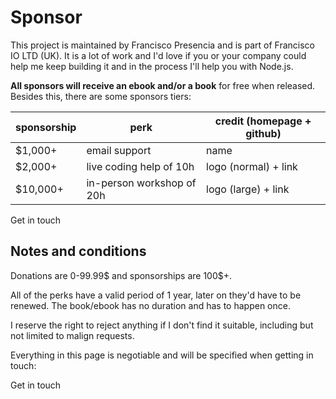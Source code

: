 # Sponsor

This project is maintained by Francisco Presencia and is part of Francisco IO LTD (UK). It is a lot of work and I'd love if you or your company could help me keep building it and in the process I'll help you with Node.js.

**All sponsors will receive an ebook and/or a book** for free when released. Besides this, there are some sponsors tiers:

| sponsorship  | perk                           | credit (homepage + github)   |
|--------------|--------------------------------|------------------------------|
|  $1,000+     | email support                  | name                         |
|  $2,000+     | live coding help of 10h        | logo (normal) + link         |
| $10,000+     | in-person workshop of 20h      | logo (large) + link          |

<a class="button email">Get in touch</a>



## Notes and conditions

Donations are 0-99.99$ and sponsorships are 100$+.

All of the perks have a valid period of 1 year, later on they'd have to be renewed. The book/ebook has no duration and has to happen once.

I reserve the right to reject anything if I don't find it suitable, including but not limited to malign requests.

Everything in this page is negotiable and will be specified when getting in touch:

<a class="button email">Get in touch</a>
